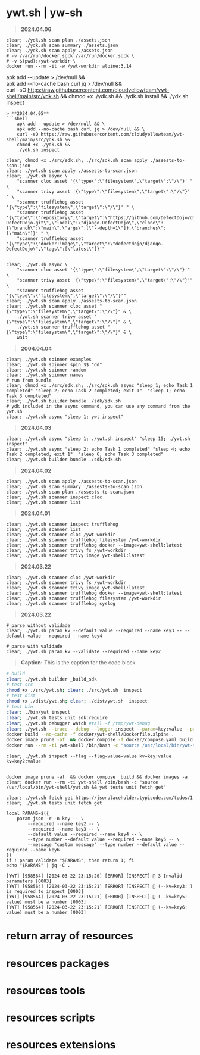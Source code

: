 # ywt.sh | yw-sh
> **2024.04.06**
```shell
clear; ./ydk.sh scan plan ./assets.json
clear; ./ydk.sh scan summary ./assets.json
clear; ./ydk.sh scan apply ./assets.json
# -v /var/run/docker.sock:/var/run/docker.sock \
# -v $(pwd):/ywt-workdir \
docker run --rm -it -w /ywt-workdir alpine:3.14
```

apk add --update > /dev/null && \
apk add --no-cache bash curl jq > /dev/null && \
curl -sO https://raw.githubusercontent.com/cloudyellowteam/ywt-shell/main/src/ydk.sh &&
chmod +x ./ydk.sh &&
./ydk.sh install &&
./ydk.sh inspect


```
> **2024.04.05**
```shell
    apk add --update > /dev/null && \
    apk add --no-cache bash curl jq > /dev/null && \
    curl -sO https://raw.githubusercontent.com/cloudyellowteam/ywt-shell/main/src/ydk.sh &&
    chmod +x ./ydk.sh &&
    ./ydk.sh inspect

clear; chmod +x ./src/sdk.sh; ./src/sdk.sh scan apply ./assests-to-scan.json
clear; ./ywt.sh scan apply ./assests-to-scan.json
clear; ./ywt.sh async \
    "scanner cloc asset '{\"type\":\"filesystem\",\"target\":\"/\"}' " \
    "scanner trivy asset '{\"type\":\"filesystem\",\"target\":\"/\"}' " \
    "scanner trufflehog asset '{\"type\":\"filesystem\",\"target\":\"/\"}' " \
    "scanner trufflehog asset '{\"type\":\"repository\",\"target\":\"https://github.com/DefectDojo/django-DefectDojo.git\",\"local\":\"django-DefectDojo\",\"clone\":{\"branch\":\"main\",\"args\":[\"--depth=1\"]},\"branches\":[\"main\"]}' " \
    "scanner trufflehog asset '{\"type\":\"docker:image\",\"target\":\"defectdojo/django-DefectDojo\",\"tags\":[\"latest\"]}'"


clear; ./ywt.sh async \
    "scanner cloc asset '{\"type\":\"filesystem\",\"target\":\"/\"}'" \
    "scanner trivy asset '{\"type\":\"filesystem\",\"target\":\"/\"}'" \
    "scanner trufflehog asset '{\"type\":\"filesystem\",\"target\":\"/\"}'"
clear; ./ywt.sh scan apply ./assests-to-scan.json
clear; ./ywt.sh scanner cloc asset "{\"type\":\"filesystem\",\"target\":\"/\"}" & \
    ./ywt.sh scanner trivy asset "{\"type\":\"filesystem\",\"target\":\"/\"}" & \
    ./ywt.sh scanner trufflehog asset "{\"type\":\"filesystem\",\"target\":\"/\"}" & \
    wait
```
> **2004.04.04**
```shell
clear; ./ywt.sh spinner examples
clear; ./ywt.sh spinner spin $$ "dd" 
clear; ./ywt.sh spinner random
clear; ./ywt.sh spinner names
# run from bundle
clear; chmod +x ./src/sdk.sh; ./src/sdk.sh async "sleep 1; echo Task 1 completed" "sleep 2; echo Task 2 completed; exit 1"  "sleep 1; echo Task 3 completed"
clear; ./ywt.sh builder bundle ./sdk/sdk.sh
# ydk included in the async command, you can use any command from the ywt.sh
clear; ./ywt.sh async "sleep 1; ywt inspect"
```
> **2024.04.03**
```shell
clear; ./ywt.sh async "sleep 1; ./ywt.sh inspect" "sleep 15; ./ywt.sh inspect"
clear; ./ywt.sh async "sleep 2; echo Task 1 completed" "sleep 4; echo Task 2 completed; exit 1"  "sleep 6; echo Task 3 completed"
clear; ./ywt.sh builder bundle ./sdk/sdk.sh
```
> **2024.04.02**
```shell
clear; ./ywt.sh scan apply ./assests-to-scan.json
clear; ./ywt.sh scan summary ./assests-to-scan.json
clear; ./ywt.sh scan plan ./assests-to-scan.json
clear; ./ywt.sh scanner inspect cloc
clear; ./ywt.sh scanner list
```
> **2024.04.01**
```shell
clear; ./ywt.sh scanner inspect trufflehog
clear; ./ywt.sh scanner list
clear; ./ywt.sh scanner cloc /ywt-workdir
clear; ./ywt.sh scanner trufflehog filesystem /ywt-workdir
clear; ./ywt.sh scanner trufflehog docker --image=ywt-shell:latest
clear; ./ywt.sh scanner trivy fs /ywt-workdir
clear; ./ywt.sh scanner trivy image ywt-shell:latest
```

> **2024.03.22**
```shell
clear; ./ywt.sh scanner cloc /ywt-workdir
clear; ./ywt.sh scanner trivy fs /ywt-workdir
clear; ./ywt.sh scanner trivy image ywt-shell:latest
clear; ./ywt.sh scanner trufflehog docker --image=ywt-shell:latest
clear; ./ywt.sh scanner trufflehog filesystem /ywt-workdir
clear; ./ywt.sh scanner trufflehog syslog
```


> **2024.03.22**
```shell
# parse without validade
clear; ./ywt.sh param kv --default value --required --name key3 -- --default value --required --name key4

# parse with validade
clear; ./ywt.sh param kv --validate --required --name key2
```


> **Caption:** This is the caption for the code block
```bash
# build
clear; ./ywt.sh builder _build_sdk
# test src
chmod +x ./src/ywt.sh; clear; ./src/ywt.sh  inspect
# test dist
chmod +x ./dist/ywt.sh; clear; ./dist/ywt.sh  inspect
# test bin
clear; ./bin/ywt inspect
clear; ./ywt.sh tests unit sdk:require
clear; ./ywt.sh debugger watch #tail -f /tmp/ywt-debug
clear; ./ywt.sh --trace --debug --logger inspect --param=key:value --paramkey3:value -p=key1:value -pkey2:value 
docker build --no-cache -f docker/ywt-shell/Dockerfile.alpine .
docker image prune -af  && docker compose -f docker/compose.yaml build && docker images -a
docker run --rm -ti ywt-shell /bin/bash -c "source /usr/local/bin/ywt-shell/ywt.sh && ywt inspect"
```

```shell
clear; ./ywt.sh inspect --flag --flag-value=value kv=key:value kv=key2:value


docker image prune -af  && docker compose  build && docker images -a
clear; docker run --rm -ti ywt-shell /bin/bash -c "source /usr/local/bin/ywt-shell/ywt.sh && ywt tests unit fetch get"

clear; ./ywt.sh fetch get https://jsonplaceholder.typicode.com/todos/1
clear; ./ywt.sh tests unit fetch get
```

```shell
local PARAMS=$({
    param json -r -n key -- \
        --required --name key2 -- \
        --required --name key3 -- \
        --default value --required --name key4 -- \
        --type number --default value --required --name key5 -- \
        --message "custom message" --type number --default value --required --name key6
})
if ! param validate "$PARAMS"; then return 1; fi
echo "$PARAMS" | jq -C .

[YWT] [958564] [2024-03-22 23:15:20] [ERROR] [INSPECT] 🚨 3 Invalid parameters [0003]
[YWT] [958564] [2024-03-22 23:15:21] [ERROR] [INSPECT] 🚨 (--kv=key3: ) is required to inspect [0003]
[YWT] [958564] [2024-03-22 23:15:21] [ERROR] [INSPECT] 🚨 (--kv=key5: value) must be a number [0003]
[YWT] [958564] [2024-03-22 23:15:21] [ERROR] [INSPECT] 🚨 (--kv=key6: value) must be a number [0003]
 ```


# return array of resources
# resources packages
# resources tools
# resources scripts
# resources extensions
